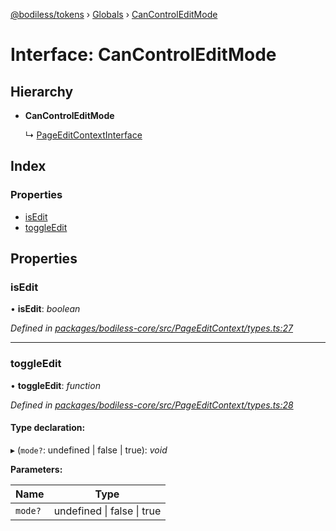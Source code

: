 [@bodiless/tokens](../README.md) › [Globals](../globals.md) › [CanControlEditMode](cancontroleditmode.md)

# Interface: CanControlEditMode

## Hierarchy

* **CanControlEditMode**

  ↳ [PageEditContextInterface](pageeditcontextinterface.md)

## Index

### Properties

* [isEdit](cancontroleditmode.md#isedit)
* [toggleEdit](cancontroleditmode.md#toggleedit)

## Properties

###  isEdit

• **isEdit**: *boolean*

*Defined in [packages/bodiless-core/src/PageEditContext/types.ts:27](https://github.com/johnsonandjohnson/Bodiless-JS/blob/83cdabf7/packages/bodiless-core/src/PageEditContext/types.ts#L27)*

___

###  toggleEdit

• **toggleEdit**: *function*

*Defined in [packages/bodiless-core/src/PageEditContext/types.ts:28](https://github.com/johnsonandjohnson/Bodiless-JS/blob/83cdabf7/packages/bodiless-core/src/PageEditContext/types.ts#L28)*

#### Type declaration:

▸ (`mode?`: undefined | false | true): *void*

**Parameters:**

Name | Type |
------ | ------ |
`mode?` | undefined &#124; false &#124; true |
